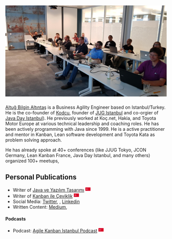# ![altuga header](jcon_conference.jpeg)

[Altuğ Bilgin Altıntaş](https://www.linkedin.com/in/altuga/) is a Business Agility Engineer based on Istanbul/Turkey. He is the co-founder of [Kodcu](https://Kodcu.com), founder of [JUG Istanbul](https://jugistanbul.org/) and co-orgier of [Java Day Istanbul](https://www.javaday.istanbul/)). He previously worked at Koç.net, Hakia, and Toyota Motor Europe at various technical leadership and coaching roles. He has been actively programming with Java since 1999. He is a active practitioner and mentor in Kanban, Lean software development and Toyota Kata as problem solving approach.

He has already spoke at 40+ conferences (like JJUG Tokyo, JCON Germany, Lean Kanban France, Java Day Istanbul, and many others) organized 100+ meetups, 

## Personal Publications
* Writer of [Java ve Yazılım Tasarımı](http://www.papatya.gen.tr/java_ve_java_teknolojileri.htm) ![turkish](https://raw.githubusercontent.com/lemiorhan/lemiorhan/master/turkish.png)
* Writer of [Kanban ile Çeviklik](https://leanpub.com/kanbanceviklik) ![turkish](https://raw.githubusercontent.com/lemiorhan/lemiorhan/master/turkish.png)
* Social Media: [Twitter](https://twitter.com/altugaltintas), , [Linkedin](https://www.linkedin.com/in/altuga)
* Written Content: [Medium](https://medium.com/@altuga), 

#### Podcasts

* Podcast: [Agile Kanban Istanbul Podcast](https://anchor.fm/agile-kanban) ![turkish](https://raw.githubusercontent.com/lemiorhan/lemiorhan/master/turkish.png)

<!--
#### Videos

-->

<!--
**altuga/altuga** is a ✨ _special_ ✨ repository because its `README.md` (this file) appears on your GitHub profile.

Here are some ideas to get you started:

- 🔭 I’m currently working on ...
- 🌱 I’m currently learning ...
- 👯 I’m looking to collaborate on ...
- 🤔 I’m looking for help with ...
- 💬 Ask me about ...
- 📫 How to reach me: ...
- 😄 Pronouns: ...
- ⚡ Fun fact: ...
-->
